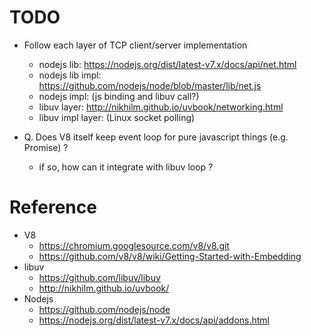 <!--
{
  "title": "V8, libuv, and NodeJS",
  "date": "2017-03-22T14:15:27+09:00",
  "category": "",
  "tags": ["source", "linux", "javascript"],
  "draft": true
}
-->


# TODO

- Follow each layer of TCP client/server implementation
  - nodejs lib: https://nodejs.org/dist/latest-v7.x/docs/api/net.html
  - nodejs lib impl: https://github.com/nodejs/node/blob/master/lib/net.js
  - nodejs impl: (js binding and libuv call?)
  - libuv layer: http://nikhilm.github.io/uvbook/networking.html
  - libuv impl layer: (Linux socket polling)

- Q. Does V8 itself keep event loop for pure javascript things (e.g. Promise) ?
  - if so, how can it integrate with libuv loop ?

# Reference

- V8
  - https://chromium.googlesource.com/v8/v8.git
  - https://github.com/v8/v8/wiki/Getting-Started-with-Embedding
- libuv
  - https://github.com/libuv/libuv
  - http://nikhilm.github.io/uvbook/
- Nodejs
  - https://github.com/nodejs/node
  - https://nodejs.org/dist/latest-v7.x/docs/api/addons.html
